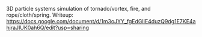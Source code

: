 3D particle systems simulation of tornado/vortex, fire, and rope/cloth/spring. Writeup: https://docs.google.com/document/d/1m3oJYY_fgEdGIiE4duzQ9dg1E7KE4ahjraJIUK0ah6Q/edit?usp=sharing
